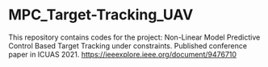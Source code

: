 # MPC_Target-Tracking_UAV

This repository contains codes for the project: Non-Linear Model Predictive Control Based Target Tracking under constraints.
Published conference paper in ICUAS 2021. https://ieeexplore.ieee.org/document/9476710
